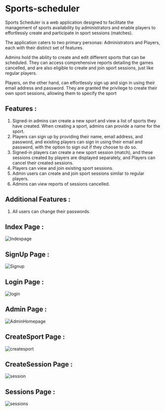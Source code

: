 # Sports-scheduler
Sports Scheduler is a web application designed to facilitate the management of sports availability by administrators and enable players to effortlessly create and participate in sport sessions (matches).

The application caters to two primary personas: Administrators and Players, each with their distinct set of features.

Admins hold the ability to create and edit different sports that can be scheduled. They can access comprehensive reports detailing the games cancelled, and are also eligible to create and join sport sessions, just like regular players.

Players, on the other hand, can effortlessly sign up and sign in using their email address and password. They are granted the privilege to create their own sport sessions, allowing them to specify the sport

**Features :**
---
1. Signed-in admins can create a new sport and view a list of sports they have created. When creating a sport, admins can provide a name for the sport.
2. Players can sign up by providing their name, email address, and password, and existing players can sign in using their email and password, with the option to sign out if they choose to do so.
3. Signed-in players can create a new sport session (match), and these sessions created by players are displayed separately, and Players can cancel their created sessions.
4. Players can view and join existing sport sessions.
5. Admin users can create and join sport sessions similar to regular players.
6. Admins can view reports of sessions cancelled.

**Additional Features :**
---
1. All users can change their passwords.

**Index Page :**
---
![Indexpage](https://github.com/Hanveshith/Sports-scheduler/assets/110842917/4c221db8-049c-40ab-a74c-d7760e0ffaa0)

**SignUp Page :**
---
![Signup](https://github.com/Hanveshith/Sports-scheduler/assets/110842917/e6781ed0-2c25-46a4-887d-a25b82543c8d)

**Login Page :**
---
![login](https://github.com/Hanveshith/Sports-scheduler/assets/110842917/ceffdbff-aba8-4c79-bb44-97924194ceef)

**Admin Page :**
---
![AdminHomepage](https://github.com/Hanveshith/Sports-scheduler/assets/110842917/4889b64d-7036-4dcf-ad99-c7b38450339c)

**CreateSport Page :**
---
![createsport](https://github.com/Hanveshith/Sports-scheduler/assets/110842917/95b39e43-875b-48de-9bdd-34fbc6a195c0)

**CreateSession Page :**
---
![session](https://github.com/Hanveshith/Sports-scheduler/assets/110842917/fba5f996-2bf7-4f74-8713-d0ea0d9a25fb)

**Sessions Page :**
---
![sessions](https://github.com/Hanveshith/Sports-scheduler/assets/110842917/0f2ee3b7-d403-4c58-9d9d-9686b0def4da)
